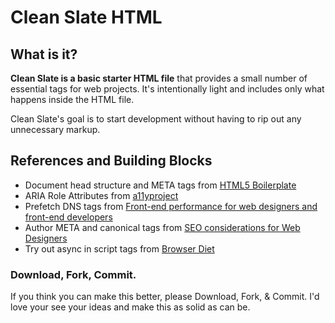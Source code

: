 # Clean Slate HTML

## What is it?

**Clean Slate is a basic starter HTML file** that provides a small number of essential tags for web projects. It's intentionally light and includes only what happens inside the HTML file.

Clean Slate's goal is to start development without having to rip out any unnecessary markup.

## References and Building Blocks
* Document head structure and META tags from [HTML5 Boilerplate](https://github.com/h5bp/html5-boilerplate)
* ARIA Role Attributes from [a11yproject](http://a11yproject.com/checklist.html)
* Prefetch DNS tags from [Front-end performance for web designers and front-end developers](http://csswizardry.com/2013/01/front-end-performance-for-web-designers-and-front-end-developers/)
* Author META and canonical tags from [SEO considerations for Web Designers](http://yoast.com/seo-paul-boag/)
* Try out async in script tags from [Browser Diet](http://browserdiet.com/#async)

### Download, Fork, Commit.

If you think you can make this better, please Download, Fork, & Commit. I'd love your see your ideas and make this as solid as can be.